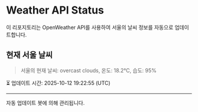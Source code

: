 
# Weather API Status

이 리포지토리는 OpenWeather API를 사용하여 서울의 날씨 정보를 자동으로 업데이트합니다.

## 현재 서울 날씨
> 서울의 현재 날씨: overcast clouds, 온도: 18.2°C, 습도: 95%

⏳ 업데이트 시간: 2025-10-12 19:22:55 (UTC)

---
자동 업데이트 봇에 의해 관리됩니다.
